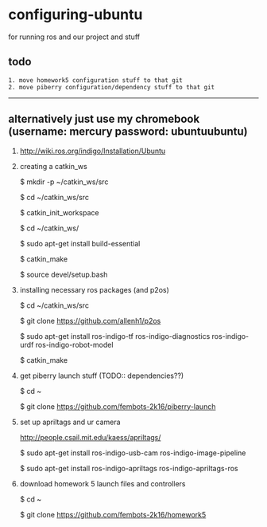 # configuring-ubuntu
for running ros and our project and stuff

## todo
	1. move homework5 configuration stuff to that git
	2. move piberry configuration/dependency stuff to that git

---------------------------------------------
## alternatively just use my chromebook (username: mercury password: ubuntuubuntu)

1. http://wiki.ros.org/indigo/Installation/Ubuntu

2. creating a catkin_ws
 
    $ mkdir -p ~/catkin_ws/src

    $ cd ~/catkin_ws/src
    
    $ catkin_init_workspace


    $ cd ~/catkin_ws/
    
    $ sudo apt-get install build-essential
    
    $ catkin_make
    
    $ source devel/setup.bash
    
3. installing necessary ros packages (and p2os)
 
    $ cd ~/catkin_ws/src

    $ git clone https://github.com/allenh1/p2os
    
    $ sudo apt-get install ros-indigo-tf ros-indigo-diagnostics ros-indigo-urdf ros-indigo-robot-model
    
    $ catkin_make

4. get piberry launch stuff (TODO:: dependencies??)

    $ cd ~
    
    $ git clone https://github.com/fembots-2k16/piberry-launch

5. set up apriltags and ur camera

    http://people.csail.mit.edu/kaess/apriltags/

    $ sudo apt-get install ros-indigo-usb-cam ros-indigo-image-pipeline
    
    $ sudo apt-get install ros-indigo-apriltags ros-indigo-apriltags-ros
    
6. download homework 5 launch files and controllers

    $ cd ~

    $ git clone https://github.com/fembots-2k16/homework5